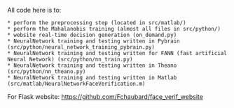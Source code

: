 All code here is to:

	* perform the preprocessing step (located in src/matlab/)
	* perform the Mahalanobis training (almost all files in src/python/)
	* website real-time decision generation (on_demand.py)
	* NeuralNetwork training and testing written in Pybrain (src/python/neural_network_training_pybrain.py)
	* NeuralNetwork training and testing written for FANN (fast artificial Neural Network) (src/python/nn_train.py)
	* NeuralNetwork training and testing written in Theano (src/python/nn_theano.py)
	* NeuralNetwork training and testing written in Matlab (src/matlab/NeuralNetworkFaceVerification.m)


For Flask website:
https://github.com/Fchaubard/face_verif_website
